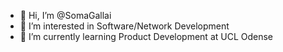 - 👋 Hi, I’m @SomaGallai
- 👀 I’m interested in Software/Network Development
- 🌱 I’m currently learning Product Development at UCL Odense

